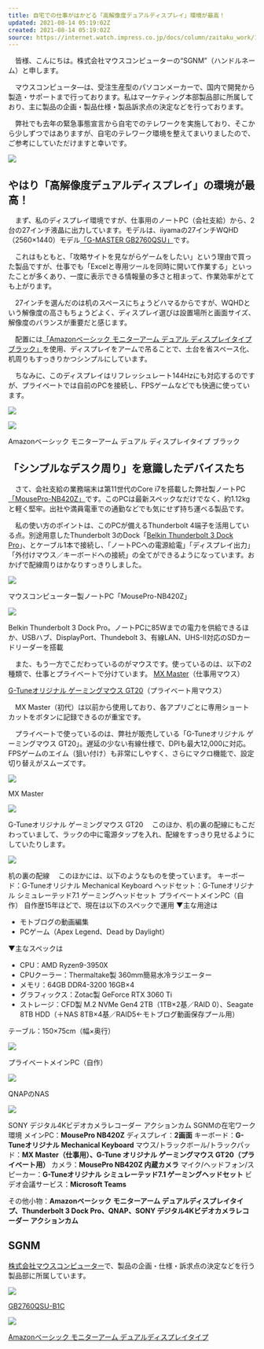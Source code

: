 ```yaml
---
title: 自宅での仕事がはかどる「高解像度デュアルディスプレイ」環境が最高！
updated: 2021-08-14 05:19:02Z
created: 2021-08-14 05:19:02Z
source: https://internet.watch.impress.co.jp/docs/column/zaitaku_work/1343563.html
---
```


　皆様、こんにちは。株式会社マウスコンピューターの“SGNM”（ハンドルネーム）と申します。

　マウスコンピュータ―は、受注生産型のパソコンメーカーで、国内で開発から製造・サポートまで行っております。私はマーケティング本部製品部に所属しており、主に製品の企画・製品仕様・製品訴求点の決定などを行っております。

　弊社でも去年の緊急事態宣言から自宅でのテレワークを実施しており、そこから少しずつではありますが、自宅のテレワーク環境を整えてまいりましたので、ご参考にしていただけますと幸いです。

[![](https://asset.watch.impress.co.jp/img/iw/docs/1343/563/01_l.jpg)](https://internet.watch.impress.co.jp/img/iw/docs/1343/563/html/01_o.jpg.html)

## やはり「高解像度デュアルディスプレイ」の環境が最高！

　まず、私のディスプレイ環境ですが、仕事用のノートPC（会社支給）から、2台の27インチ液晶に出力しています。モデルは、iiyamaの27インチWQHD（2560×1440）モデル[「G-MASTER GB2760QSU」](https://www.mouse-jp.co.jp/store/g/giiyama-gb2760qsu-b1c/)です。

　これはもともと、「攻略サイトを見ながらゲームをしたい」という理由で買った製品ですが、仕事でも「Excelと専用ツールを同時に開いて作業する」といったことが多くあり、一度に表示できる情報量の多さと相まって、作業効率がとても上がります。

　27インチを選んだのは机のスペースにちょうどハマるからですが、WQHDという解像度の高さもちょうどよく、ディスプレイ選びは設置場所と画面サイズ、解像度のバランスが重要だと感じます。

　配置には[「Amazonベーシック モニターアーム デュアル ディスプレイタイプ ブラック」](https://www.amazon.co.jp//dp/B00MIBN71I/)を使用、ディスプレイをアームで吊ることで、土台を省スペース化、机周りもすっきりかつシンプルにしています。

　ちなみに、このディスプレイはリフレッシュレート144Hzにも対応するのですが、プライベートでは自前のPCを接続し、FPSゲームなどでも快適に使っています。

[![](https://internet.watch.impress.co.jp/img/watch/parts/icon/loading.png)](https://internet.watch.impress.co.jp/img/iw/docs/1343/563/html/02.jpg.html)

[![](https://internet.watch.impress.co.jp/img/watch/parts/icon/loading.png)](https://internet.watch.impress.co.jp/img/iw/docs/1343/563/html/03.jpg.html)

Amazonベーシック モニターアーム デュアル ディスプレイタイプ ブラック

## 「シンプルなデスク周り」を意識したデバイスたち

　さて、会社支給の業務端末は第11世代のCore i7を搭載した弊社製ノートPC[「MousePro-NB420Z」](https://www.mouse-jp.co.jp/store/g/gmousepro-nb420z/)です。このPCは最新スペックなだけでなく、約1.12kgと軽く堅牢。出社や満員電車での通勤などでも気にせず持ち運べる製品です。

　私の使い方のポイントは、このPCが備えるThunderbolt 4端子を活用している点。別途用意したThunderbolt 3のDock「[Belkin Thunderbolt 3 Dock Pro](https://www.belkin.com/jp/business/hubs-and-docks-for-business/docking-stations-for-business/thunderbolt-3-dock-pro/p/p-f4u097/)」、とケーブル1本で接続し、「ノートPCへの電源給電」「ディスプレイ出力」「外付けマウス／キーボードへの接続」の全てができるようになっています。おかげで配線周りはかなりすっきりしました。

[![](https://internet.watch.impress.co.jp/img/watch/parts/icon/loading.png)](https://internet.watch.impress.co.jp/img/iw/docs/1343/563/html/05.jpg.html)

マウスコンピューター製ノートPC「MousePro-NB420Z」

[![](https://internet.watch.impress.co.jp/img/watch/parts/icon/loading.png)](https://internet.watch.impress.co.jp/img/iw/docs/1343/563/html/04.jpg.html)

Belkin Thunderbolt 3 Dock Pro。ノートPCに85Wまでの電力を供給できるほか、USBハブ、DisplayPort、Thundebolt 3、有線LAN、UHS-II対応のSDカードリーダーを搭載

　また、もう一方でこだわっているのがマウスです。使っているのは、以下の2種類で、仕事とプライベートで分けています。
[MX Master](https://www.logicool.co.jp/ja-jp/mx/master-series.html)（仕事用マウス）

[G-Tuneオリジナル ゲーミングマウス GT20](https://www.mouse-jp.co.jp/store/g-tune/products/optical_gaming_mouse_gt20.aspx)（プライベート用マウス）

　MX Master（初代）は以前から使用しており、各アプリごとに専用ショートカットをボタンに記録できるのが重宝です。

　プライベートで使っているのは、弊社が販売している「G-Tuneオリジナル ゲーミングマウス GT20」。遅延の少ない有線仕様で、DPIも最大12,000に対応。FPSゲームのエイム（狙い付け）も非常にしやすく、さらにマクロ機能で、設定切り替えがスムーズです。

[![](https://internet.watch.impress.co.jp/img/watch/parts/icon/loading.png)](https://internet.watch.impress.co.jp/img/iw/docs/1343/563/html/06.jpg.html)

MX Master

[![](https://internet.watch.impress.co.jp/img/watch/parts/icon/loading.png)](https://internet.watch.impress.co.jp/img/iw/docs/1343/563/html/07.jpg.html)

G-Tuneオリジナル ゲーミングマウス GT20
　このほか、机の裏の配線にもこだわっていまして、ラックの中に電源タップを入れ、配線をすっきり見せるようにしていたりします。

[![](https://internet.watch.impress.co.jp/img/watch/parts/icon/loading.png)](https://internet.watch.impress.co.jp/img/iw/docs/1343/563/html/08_o.jpg.html)

机の裏の配線
　このほかには、以下のようなものを使っています。
キーボード：G-Tuneオリジナル Mechanical Keyboard
ヘッドセット：G-Tuneオリジナル シミュレーテッド7.1 ゲーミングヘッドセット
プライベートメインPC（自作）
自作歴15年ほどで、現在は以下のスペックで運用
▼主な用途は

- モトブログの動画編集
- PCゲーム（Apex Legend、Dead by Daylight）

▼主なスペックは

- CPU：AMD Ryzen9-3950X
- CPUクーラー：Thermaltake製 360mm簡易水冷ラジエーター
- メモリ：64GB DDR4-3200 16GB×4
- グラフィックス：Zotac製 GeForce RTX 3060 Ti
- ストレージ：CFD製 M.2 NVMe Gen4 2TB（1TB×2基／RAID 0）、Seagate 8TB HDD（＋NAS 8TB×4基／RAID5←モトブログ動画保存プール用）

テーブル：150×75cm（幅×奥行）

[![](https://internet.watch.impress.co.jp/img/watch/parts/icon/loading.png)](https://internet.watch.impress.co.jp/img/iw/docs/1343/563/html/09_o.jpg.html)

プライベートメインPC（自作）

[![](https://internet.watch.impress.co.jp/img/watch/parts/icon/loading.png)](https://internet.watch.impress.co.jp/img/iw/docs/1343/563/html/11.jpg.html)

QNAPのNAS

[![](https://internet.watch.impress.co.jp/img/watch/parts/icon/loading.png)](https://internet.watch.impress.co.jp/img/iw/docs/1343/563/html/10.jpg.html)

SONY デジタル4Kビデオカメラレコーダー アクションカム
SGNMの在宅ワーク環境
メインPC：**MousePro NB420Z**
ディスプレイ：**2画面**
キーボード：**G-Tuneオリジナル Mechanical Keyboard**
マウス/トラックボール/トラックパッド：**MX Master（仕事用）、G-Tune オリジナル ゲーミングマウス GT20（プライベート用）**
カメラ：**MousePro NB420Z 内蔵カメラ**
マイク/ヘッドフォン/スピーカー：**G-Tuneオリジナル シミュレーテッド7.1 ゲーミングヘッドセット**
ビデオ会議サービス：**Microsoft Teams**

その他小物：**Amazonベーシック モニターアーム デュアルディスプレイタイプ、Thunderbolt 3 Dock Pro、QNAP、SONY デジタル4Kビデオカメラレコーダー アクションカム**

## SGNM

 [株式会社マウスコンピューター](https://www.mouse-jp.co.jp/)で、製品の企画・仕様・訴求点の決定などを行う製品部に所属しています。

[![](https://m.media-amazon.com/images/I/51XxHqrYaqL._SL160_.jpg)](https://www.amazon.co.jp/dp/B08CRJJSGB/ref=nosim?tag=impresswatch-12-22)

[GB2760QSU-B1C](https://www.amazon.co.jp/dp/B08CRJJSGB/ref=nosim?tag=impresswatch-12-22)

[![](https://m.media-amazon.com/images/I/410Y4wgRdbL._SL160_.jpg)](https://www.amazon.co.jp/dp/B00MIBN71I/ref=nosim?tag=impresswatch-12-22)

[Amazonベーシック モニターアーム デュアルディスプレイタイプ](https://www.amazon.co.jp/dp/B00MIBN71I/ref=nosim?tag=impresswatch-12-22)